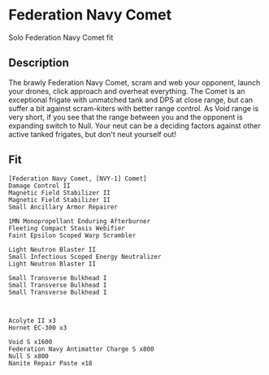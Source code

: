 # Federation Navy Comet

Solo Federation Navy Comet fit


## Description

The brawly Federation Navy Comet, scram and web your opponent, launch your drones, click approach and overheat everything. The Comet is an exceptional frigate with unmatched tank and DPS at close range, but can suffer a bit against scram-kiters with better range control. As Void range is very short, if you see that the range between you and the opponent is expanding switch to Null. Your neut can be a deciding factors against other active tanked frigates, but don't neut yourself out!

## Fit

```
[Federation Navy Comet, [NVY-1] Comet]
Damage Control II
Magnetic Field Stabilizer II
Magnetic Field Stabilizer II
Small Ancillary Armor Repairer

1MN Monopropellant Enduring Afterburner
Fleeting Compact Stasis Webifier
Faint Epsilon Scoped Warp Scrambler

Light Neutron Blaster II
Small Infectious Scoped Energy Neutralizer
Light Neutron Blaster II

Small Transverse Bulkhead I
Small Transverse Bulkhead I
Small Transverse Bulkhead I



Acolyte II x3
Hornet EC-300 x3

Void S x1600
Federation Navy Antimatter Charge S x800
Null S x800
Nanite Repair Paste x18
```